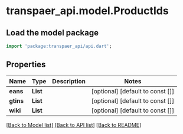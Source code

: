 # transpaer_api.model.ProductIds

## Load the model package
```dart
import 'package:transpaer_api/api.dart';
```

## Properties
Name | Type | Description | Notes
------------ | ------------- | ------------- | -------------
**eans** | **List<String>** |  | [optional] [default to const []]
**gtins** | **List<String>** |  | [optional] [default to const []]
**wiki** | **List<String>** |  | [optional] [default to const []]

[[Back to Model list]](../README.md#documentation-for-models) [[Back to API list]](../README.md#documentation-for-api-endpoints) [[Back to README]](../README.md)


